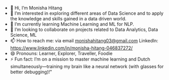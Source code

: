 - 👋 Hi, I’m Monisha Hitang
- 👀 I’m interested in exploring different areas of Data Science and to apply the knowledge and skills gained in a data driven world. 
- 🌱 I’m currently learning Machine Learning and ML for NLP.
- 💞️ I’m looking to collaborate on projects related to Data Analytics, Data Science, ML
- 📫 How to reach me: via email monishahitang03@gmail.com LinkedIn: https://www.linkedin.com/in/monisha-hitang-046837272/
- 😄 Pronouns: Learner, Explorer, Traveller, Foodie
- ⚡ Fun fact: I’m on a mission to master machine learning and Dutch simultaneously—training my brain like a neural network (with glasses for better debugging)!"

<!---
moni2code/moni2code is a ✨ special ✨ repository because its `README.md` (this file) appears on your GitHub profile.
You can click the Preview link to take a look at your changes.
--->
